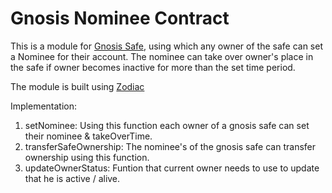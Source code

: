 # Gnosis Nominee Contract

This is a module for [Gnosis Safe](https://github.com/gnosis/safe-contracts), using which any owner of the safe can set a Nominee for their account. The nominee can take over owner's place in the safe if owner becomes inactive for more than the set time period.

The module is built using [Zodiac](https://github.com/gnosis/zodiac)

Implementation:
1. setNominee: Using this function each owner of a gnosis safe can set their nominee & takeOverTime.
2. transferSafeOwnership: The nominee's of the gnosis safe can transfer ownership using this function.
3. updateOwnerStatus: Funtion that current owner needs to use to update that he is active / alive.


